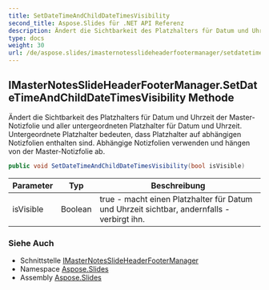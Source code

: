 ```yaml
---
title: SetDateTimeAndChildDateTimesVisibility
second_title: Aspose.Slides für .NET API Referenz
description: Ändert die Sichtbarkeit des Platzhalters für Datum und Uhrzeit der Master-Notizfolie und aller untergeordneten Platzhalter für Datum und Uhrzeit. Untergeordnete Platzhalter bedeuten, dass Platzhalter auf abhängigen Notizfolien enthalten sind. Abhängige Notizfolien verwenden und hängen von der Master-Notizfolie ab.
type: docs
weight: 30
url: /de/aspose.slides/imasternotesslideheaderfootermanager/setdatetimeandchilddatetimesvisibility/
---
```


## IMasterNotesSlideHeaderFooterManager.SetDateTimeAndChildDateTimesVisibility Methode

Ändert die Sichtbarkeit des Platzhalters für Datum und Uhrzeit der Master-Notizfolie und aller untergeordneten Platzhalter für Datum und Uhrzeit. Untergeordnete Platzhalter bedeuten, dass Platzhalter auf abhängigen Notizfolien enthalten sind. Abhängige Notizfolien verwenden und hängen von der Master-Notizfolie ab.

```csharp
public void SetDateTimeAndChildDateTimesVisibility(bool isVisible)
```

| Parameter | Typ | Beschreibung |
| --- | --- | --- |
| isVisible | Boolean | true - macht einen Platzhalter für Datum und Uhrzeit sichtbar, andernfalls - verbirgt ihn. |

### Siehe Auch

* Schnittstelle [IMasterNotesSlideHeaderFooterManager](../../imasternotesslideheaderfootermanager)
* Namespace [Aspose.Slides](../../imasternotesslideheaderfootermanager)
* Assembly [Aspose.Slides](../../../)

<!-- DO NOT EDIT: generiert von xmldocmd für Aspose.Slides.dll -->